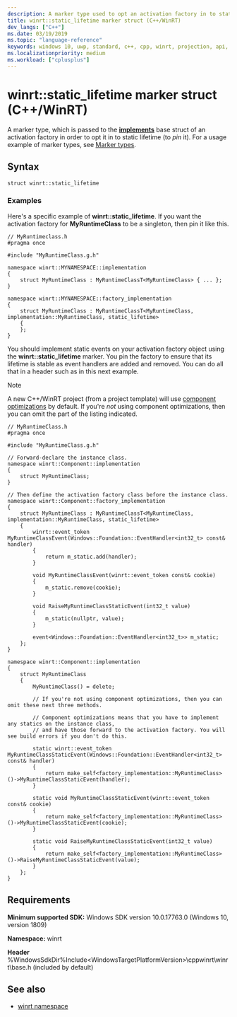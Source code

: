 ```yaml
---
description: A marker type used to opt an activation factory in to static lifetime.
title: winrt::static_lifetime marker struct (C++/WinRT)
dev_langs: ["C++"]
ms.date: 03/19/2019
ms.topic: "language-reference"
keywords: windows 10, uwp, standard, c++, cpp, winrt, projection, api, reference, marker, type
ms.localizationpriority: medium
ms.workload: ["cplusplus"]
---
```


# winrt::static_lifetime marker struct (C++/WinRT)

A marker type, which is passed to the [**implements**](implements.md) base struct of an activation factory in order to opt it in to static lifetime (to *pin* it). For a usage example of marker types, see [Marker types](implements.md#marker-types).

## Syntax
```cppwinrt
struct winrt::static_lifetime
```

### Examples

Here's a specific example of **winrt::static_lifetime**. If you want the activation factory for **MyRuntimeClass** to be a singleton, then pin it like this.

```cppwinrt
// MyRuntimeclass.h
#pragma once

#include "MyRuntimeClass.g.h"

namespace winrt::MYNAMESPACE::implementation
{
    struct MyRuntimeClass : MyRuntimeClassT<MyRuntimeClass> { ... };
}

namespace winrt::MYNAMESPACE::factory_implementation
{
    struct MyRuntimeClass : MyRuntimeClassT<MyRuntimeClass, implementation::MyRuntimeClass, static_lifetime>
    {
    };
}
```

You should implement static events on your activation factory object using the **winrt::static_lifetime** marker. You pin the factory to ensure that its lifetime is stable as event handlers are added and removed. You can do all that in a header such as in this next example.

> [!NOTE]
> A new C++/WinRT project (from a project template) will use [component optimizations](/windows/uwp/cpp-and-winrt-apis/news#component-optimizations) by default. If you're *not* using component optimizations, then you can omit the part of the listing indicated.

```cppwinrt
// MyRuntimeClass.h
#pragma once

#include "MyRuntimeClass.g.h"

// Forward-declare the instance class.
namespace winrt::Component::implementation
{
    struct MyRuntimeClass;
}

// Then define the activation factory class before the instance class.
namespace winrt::Component::factory_implementation
{
    struct MyRuntimeClass : MyRuntimeClassT<MyRuntimeClass, implementation::MyRuntimeClass, static_lifetime>
    {
        winrt::event_token MyRuntimeClassEvent(Windows::Foundation::EventHandler<int32_t> const& handler)
        {
            return m_static.add(handler);
        }

        void MyRuntimeClassEvent(winrt::event_token const& cookie)
        {
            m_static.remove(cookie);
        }

        void RaiseMyRuntimeClassStaticEvent(int32_t value)
        {
            m_static(nullptr, value);
        }

        event<Windows::Foundation::EventHandler<int32_t>> m_static;
    };
}

namespace winrt::Component::implementation
{
    struct MyRuntimeClass
    {
        MyRuntimeClass() = delete;

        // If you're not using component optimizations, then you can omit these next three methods.

        // Component optimizations means that you have to implement any statics on the instance class,
        // and have those forward to the activation factory. You will see build errors if you don't do this.

        static winrt::event_token MyRuntimeClassStaticEvent(Windows::Foundation::EventHandler<int32_t> const& handler)
        {
            return make_self<factory_implementation::MyRuntimeClass>()->MyRuntimeClassStaticEvent(handler);
        }

        static void MyRuntimeClassStaticEvent(winrt::event_token const& cookie)
        {
            return make_self<factory_implementation::MyRuntimeClass>()->MyRuntimeClassStaticEvent(cookie);
        }

        static void RaiseMyRuntimeClassStaticEvent(int32_t value)
        {
            return make_self<factory_implementation::MyRuntimeClass>()->RaiseMyRuntimeClassStaticEvent(value);
        }
    };
}
```

## Requirements
**Minimum supported SDK:** Windows SDK version 10.0.17763.0 (Windows 10, version 1809)

**Namespace:** winrt

**Header** %WindowsSdkDir%Include\<WindowsTargetPlatformVersion>\cppwinrt\winrt\base.h (included by default)

## See also 
* [winrt namespace](winrt.md)
